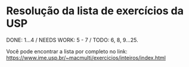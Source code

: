 # Resolução da lista de exercícios da USP

DONE: 1...4 /
NEEDS WORK: 5 - 7 /
TODO: 6, 8, 9...25.

Você pode encontrar a lista por completo no link: https://www.ime.usp.br/~macmulti/exercicios/inteiros/index.html
